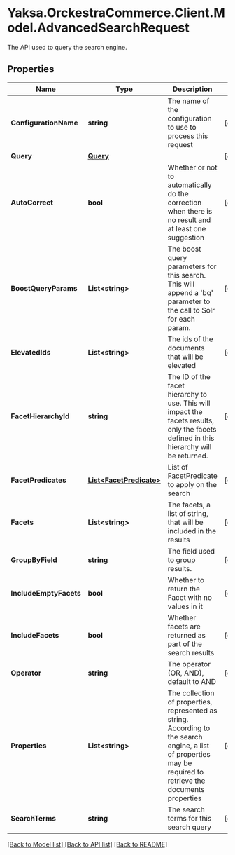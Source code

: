 # Yaksa.OrckestraCommerce.Client.Model.AdvancedSearchRequest
The API used to query the search engine.

## Properties

Name | Type | Description | Notes
------------ | ------------- | ------------- | -------------
**ConfigurationName** | **string** | The name of the configuration to use to process this request | [optional] 
**Query** | [**Query**](Query.md) |  | [optional] 
**AutoCorrect** | **bool** | Whether or not to automatically do the correction when there is no result and at least one suggestion | [optional] 
**BoostQueryParams** | **List&lt;string&gt;** | The boost query parameters for this search. This will append a &#39;bq&#39; parameter to the call to Solr for each param. | [optional] 
**ElevatedIds** | **List&lt;string&gt;** | The ids of the documents that will be elevated | [optional] 
**FacetHierarchyId** | **string** | The ID of the facet hierarchy to use. This will impact the facets results, only the facets defined in this hierarchy will be returned. | [optional] 
**FacetPredicates** | [**List&lt;FacetPredicate&gt;**](FacetPredicate.md) | List of FacetPredicate to apply on the search | [optional] 
**Facets** | **List&lt;string&gt;** | The facets, a list of string, that will be included in the results | [optional] 
**GroupByField** | **string** | The field used to group results. | [optional] 
**IncludeEmptyFacets** | **bool** | Whether to return the Facet with no values in it | [optional] 
**IncludeFacets** | **bool** | Whether facets are returned as part of the search results | [optional] 
**Operator** | **string** | The operator (OR, AND), default to AND | [optional] 
**Properties** | **List&lt;string&gt;** | The collection of properties, represented as string. According to the search engine, a list of properties may be required to retrieve the documents properties | [optional] 
**SearchTerms** | **string** | The search terms for this search query | [optional] 

[[Back to Model list]](../README.md#documentation-for-models) [[Back to API list]](../README.md#documentation-for-api-endpoints) [[Back to README]](../README.md)

